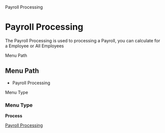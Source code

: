 
Payroll Processing
# Payroll Processing


The Payroll Processing is used to processing a Payroll, you can calculate for a Employee or All Employees

Menu Path
## Menu Path



- Payroll Processing

Menu Type
### Menu Type

**Process**


[Payroll Processing](functional-guide/process/process-hr_payrollprocessing.md)